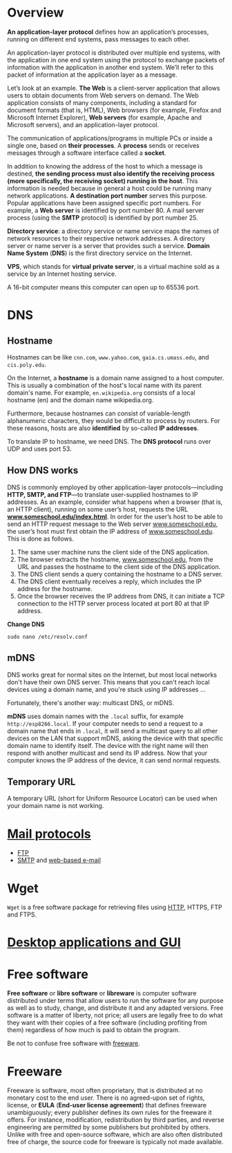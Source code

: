 # Overview

**An application-layer protocol** defines how an application’s processes, running on different end systems, pass messages to each other.

An application-layer protocol is distributed over multiple end systems, with the application in one end system using the protocol to exchange packets of information with the application in another end system. We’ll refer to this packet of information at the application layer as a message.

Let’s look at an example. **The Web** is a client-server application that allows users to obtain documents from Web servers on demand. The Web application consists of many components, including a standard for document formats (that is, HTML), Web browsers (for example, Firefox and Microsoft Internet Explorer), **Web servers** (for example, Apache and Microsoft servers), and an application-layer protocol.

The communication of applications/programs in multiple PCs or inside a single one, based on **their processes**. A **process** sends or receives messages through a software interface called a **socket**.

In addition to knowing the address of the host to which a message is destined, **the sending process must also identify the receiving process (more specifically, the receiving socket) running in the host**. This information is needed because in general a host could be running many network applications. **A destination port number** serves this purpose. Popular applications have been assigned specific port numbers. For example, a **Web server** is identified by port number 80. A mail server process (using the **SMTP** protocol) is identified by port number 25.

**Directory service**: a directory service or name service maps the names of network resources to their respective network addresses. A directory server or name server is a server that provides such a service. **Domain Name System** (**DNS**) is the first directory service on the Internet.

**VPS**, which stands for **virtual private server**, is a virtual machine sold as a service by an Internet hosting service.

A 16-bit computer means this computer can open up to 65536 port.

# DNS

## Hostname

Hostnames can be like ``cnn.com``, ``www.yahoo.com``, ``gaia.cs.umass.edu``, and ``cis.poly.edu``.

On the Internet, a **hostname** is a domain name assigned to a host computer. This is usually a combination of the host's local name with its parent domain's name. For example, ``en.wikipedia.org`` consists of a local hostname (en) and the domain name wikipedia.org.

Furthermore, because hostnames can consist of variable-length alphanumeric characters, they would be difficult to process by routers. For these reasons, hosts are also **identified** by so-called **IP addresses**.

To translate IP to hostname, we need DNS. The **DNS protocol** runs over UDP and uses port 53.

## How DNS works

DNS is commonly employed by other application-layer protocols—including **HTTP, SMTP, and FTP**—to translate user-supplied hostnames to IP addresses. As an example, consider what happens when a browser (that is, an HTTP client),
running on some user’s host, requests the URL **www.someschool.edu/index.html**. In order for the user’s host to be able to send an HTTP request message to the Web server www.someschool.edu, the user’s host must first obtain the IP address of www.someschool.edu. This is done as follows.

1. The same user machine runs the client side of the DNS application.
2. The browser extracts the hostname, www.someschool.edu, from the URL and passes the hostname to the client side of the DNS application.
3. The DNS client sends a query containing the hostname to a DNS server.
4. The DNS client eventually receives a reply, which includes the IP address for the hostname.
5. Once the browser receives the IP address from DNS, it can initiate a TCP connection to the HTTP server process located at port 80 at that IP address.

**Change DNS**

```shell
sudo nano /etc/resolv.conf
```

## mDNS

DNS works great for normal sites on the Internet, but most local networks don't have their own DNS server. This means that you can't reach local devices using a domain name, and you're stuck using IP addresses ...

Fortunately, there's another way: multicast DNS, or mDNS.

**mDNS** uses domain names with the ``.local`` suffix, for example ``http://esp8266.local``. If your computer needs to send a request to a domain name that ends in ``.local``, it will send a multicast query to all other devices on the LAN that support mDNS, asking the device with that specific domain name to identify itself. The device with the right name will then respond with another multicast and send its IP address. Now that your computer knows the IP address of the device, it can send normal requests.
## Temporary URL 
A temporary URL (short for Uniform Resource Locator) can be used when your domain name is not working.
# [Mail protocols](Mail%20protocols.md)
* [FTP]()
* [SMTP]() and [web-based e-mail]()
# Wget

``Wget`` is a free software package for retrieving files using [HTTP](HTTP), HTTPS, FTP and FTPS.

# [Desktop applications and GUI](GUI.md)
# Free software
**Free software** or **libre software** or **libreware** is computer software distributed under terms that allow users to run the software for any purpose as well as to study, change, and distribute it and any adapted versions. Free software is a matter of liberty, not price; all users are legally free to do what they want with their copies of a free software (including profiting from them) regardless of how much is paid to obtain the program.

Be not to confuse free software with [freeware](#freeware).
# Freeware
Freeware is software, most often proprietary, that is distributed at no monetary cost to the end user. There is no agreed-upon set of rights, license, or **EULA** (**End-user license agreement**) that defines freeware unambiguously; every publisher defines its own rules for the freeware it offers. For instance, modification, redistribution by third parties, and reverse engineering are permitted by some publishers but prohibited by others. Unlike with free and open-source software, which are also often distributed free of charge, the source code for freeware is typically not made available.
